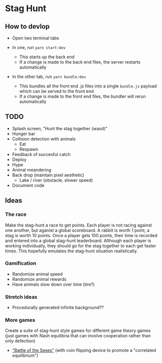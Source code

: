 # Stag Hunt

## How to devlop

* Open two terminal tabs

* In one, run `yarn start:dev`
  * This starts up the back end
  * If a change is made to the back end files, the server restarts automatically

* In the other tab, run `yarn bundle:dev`
  * This bundles all the front end .js files into a single `bundle.js` payload
    which can be served to the front end
  * If a change is made to the front end files, the bundler will rerun automatically

## TODO

* Splash screen, "Hunt the stag together (wasd)"
* Hunger bar
* Collision detection with animals
  * Eat
  * Respawn
* Feedback of succesful catch
* Deploy
* Hype
* Animal meandering
* Back drop (maintain pixel aesthetic)
  * Lake / river (obstacle, slower speed)
* Document code

## Ideas

### The race

Make the stag-hunt a race to get points. Each player is not racing against one another, but aganist a global scoreboard. A rabbit is worth 1 point, a stag is worth 10 points. Once a player gets 100 points, their time is recorded and entered into a global stag-hunt leaderboard. Although each player is working individually, they should go for the stag together to each get faster times. This hopefully emulates the stag-hunt situation realistically.

### Gamification

* Randomize animal speed
* Randomize animal rewards
* Have animals slow down over time (tire?)

### Stretch ideas

* Procedurally generated infinite background??

### More games

Create a suite of stag-hunt style games for different game theory games (just games with Nash equilibria that can involve cooperation rather than only defection)

* ["Battle of the Sexes"](https://en.wikipedia.org/wiki/Battle_of_the_sexes_(game_theory)) (with coin flipping device to promote a "correlated equilibrium")
